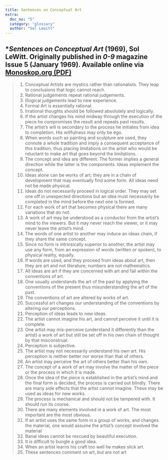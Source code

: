 ```yaml
---
title: Sentences on Conceptual Art
extra:
  doc_no: "5"
  category: "glossary"
  author: "Sol Lewitt"
---
```

## \**Sentences on Conceptual Art* (1969), Sol LeWitt. Originally published in _0-9_ magazine Issue 5 (January 1969). Available online via [Monoskop.org (PDF)](https://monoskop.org/images/3/3d/LeWitt_Sol_1969_1999_Sentences_on_Conceptual_Art.pdf)

> 1. Conceptual Artists are mystics rather than rationalists. They leap to conclusions that logic cannot reach.
> 2. Rational judgements repeat rational judgements. 
> 3. Illogical judgements lead to new experience. 
> 4. Formal Art is essentially rational. 
> 5. Irrational thoughts should be followed absolutely and logically. 
> 6. If the artist changes his mind midway through the execution of the piece he compromises the result and repeats past results. 
> 7. The artist’s will is secondary to the process he initiates from idea to completion. His willfulness may only be ego. 
> 8. When words such as painting and sculpture are used, they connote a whole tradition and imply a consequent acceptance of this tradition, thus placing limitations on the artist who would be reluctant to make art that goes beyond the limitations. 
> 9. The concept and idea are different. The former implies a general direction while the latter is the components. Ideas implement the concept.
> 10. Ideas alone can be works of art; they are in a chain of development that may eventually find some form. All ideas need not be made physical.
> 11. Ideas do not necessarily proceed in logical order. They may set one off in unexpected directions but an idea must necessarily be completed in the mind before the next one is formed. 
> 12. For each work of art that becomes physical there are many variations that do not. 
> 13. A work of art may be understood as a conductor from the artist’s mind to the viewers. But it may never reach the viewer, or it may never leave the artist’s mind.
> 14. The words of one artist to another may induce an ideas chain, if they share the same concept. 
> 15. Since no form is intrinsically superior to another, the artist may use any form, from an expression of words (written or spoken), to physical reality, equally. 
> 16. If words are used, and they proceed from ideas about art, then they are art and not literature; numbers are not mathematics. 
> 17. All ideas are art if they are concerned with art and fall within the conventions of art. 
> 18. One usually understands the art of the past by applying the conventions of the present thus misunderstanding the art of the past. 
> 19. The conventions of art are altered by works of art. 
> 20. Successful art changes our understanding of the conventions by altering our perceptions. 
> 21. Perception of ideas leads to new ideas. 
> 22. The artist cannot imagine his art, and cannot perceive it until it is complete. 
> 23. One artist may mis-perceive (understand it differently than the artist) a work of art but still be set off in his own chain of thought by that misconstrual. 
> 24. Perception is subjective. 
> 25. The artist may not necessarily understand his own art. His perception is neither better nor worse than that of others. 
> 26. An artist may perceive the art of others better than his own.
> 27. The concept of a work of art may involve the matter of the piece or the process in which it is made. 
> 28. Once the idea of the piece is established in the artist’s mind and the final form is decided, the process is carried out blindly. There are many side effects that the artist cannot imagine. These may be used as ideas for new works. 
> 29. The process is mechanical and should not be tampered with. It should run its course. 
> 30. There are many elements involved in a work of art. The most important are the most obvious. 
> 31. If an artist uses the same form in a group of works, and changes the material, one would assume the artist’s concept involved the material
> 32. Banal ideas cannot be rescued by beautiful execution.
> 33. It is difficult to bungle a good idea.
> 34. When an artist learns his craft too well he makes slick art. 
> 35. These sentences comment on art, but are not art